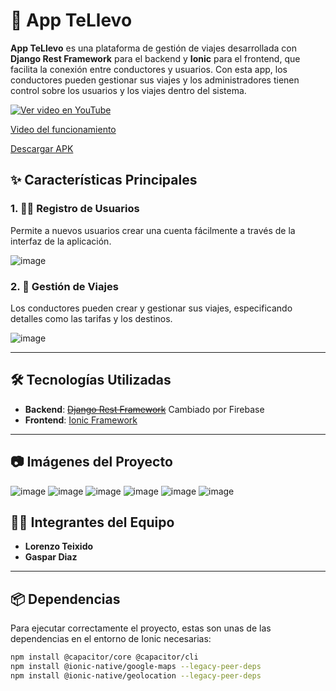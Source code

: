 # 🚗 App TeLlevo

**App TeLlevo** es una plataforma de gestión de viajes desarrollada con **Django Rest Framework** para el backend y **Ionic** para el frontend, que facilita la conexión entre conductores y usuarios. Con esta app, los conductores pueden gestionar sus viajes y los administradores tienen control sobre los usuarios y los viajes dentro del sistema.



[![Ver video en YouTube](https://img.youtube.com/vi/a5JQS8TlMRs/0.jpg)](https://www.youtube.com/watch?v=iAxF7XhtOcs)

[Video del funcionamiento](https://www.youtube.com/watch?v=iAxF7XhtOcs)

[Descargar APK](https://1loro.github.io/tellevo)

## ✨ Características Principales

### 1. 🚶‍♂️ **Registro de Usuarios**
Permite a nuevos usuarios crear una cuenta fácilmente a través de la interfaz de la aplicación.  

![image](https://github.com/user-attachments/assets/ce98644f-bc8c-4c19-bc6f-80c8b4879217)


### 2. 🚖 **Gestión de Viajes**
Los conductores pueden crear y gestionar sus viajes, especificando detalles como las tarifas y los destinos.  

![image](https://github.com/user-attachments/assets/b9b8e4c9-afd3-441e-8df2-fdb5ab5fbc44)

---

## 🛠️ Tecnologías Utilizadas

- **Backend**: ~~[Django Rest Framework](https://www.django-rest-framework.org/)~~ Cambiado por Firebase
- **Frontend**: [Ionic Framework](https://ionicframework.com/)
  

---

## 📷 Imágenes del Proyecto

![image](https://github.com/user-attachments/assets/9413dff6-436a-4940-b185-e1a1667f3e56)
![image](https://github.com/user-attachments/assets/e26787cb-e850-492a-8d1a-dac71d38e89a)
![image](https://github.com/user-attachments/assets/accf97fe-0fc9-4143-ab15-496451708826)
![image](https://github.com/user-attachments/assets/31ee1b4c-a49a-4f0c-8adf-f7bab7eb204d)
![image](https://github.com/user-attachments/assets/84a3dfca-f729-4c5e-800f-15f03e6c1f83)
![image](https://github.com/user-attachments/assets/89c3b23e-710c-42e8-a626-9306017adaeb)

## 🧍‍♂️ Integrantes del Equipo

- **Lorenzo Teixido** 
- **Gaspar Diaz** 

---

## 📦 Dependencias

Para ejecutar correctamente el proyecto, estas son unas de las dependencias en el entorno de Ionic necesarias:

```bash
npm install @capacitor/core @capacitor/cli
npm install @ionic-native/google-maps --legacy-peer-deps
npm install @ionic-native/geolocation --legacy-peer-deps

